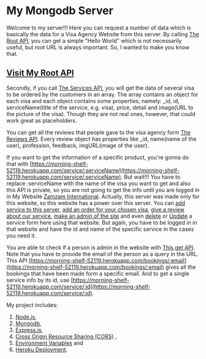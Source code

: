 # My Mongodb Server

Welcome to my server!!! Here you can request a number of data which is basically the data for a Visa Agency Website from this server. By calling [The Root API](https://morning-shelf-52119.herokuapp.com/), you can get a simple "Hello World" which is not necessarily useful, but root URL is always important. So, I wanted to make you know that.

## [Visit My Root API](https://morning-shelf-52119.herokuapp.com/)

Secondly, if you call [The Services API](https://morning-shelf-52119.herokuapp.com/services), you will get the data of several visa to be ordered by the customers in an array. The array contains an object for each visa and each object contains some properties, namely: \_id, id, serviceName(title of the service, e.g. visa), price, detail and image(URL to the picture of the visa). Though they are not real ones, however, that could work great as placeholders.

You can get all the reviews that people gave to the visa agency form [The Reviews API](https://morning-shelf-52119.herokuapp.com/reviews). Every review object has properties like \_id, name(name of the user), profession, feedback, imgURL(image of the user).

If you want to get the information of a specific product, you're gonna do that with [https://morning-shelf-52119.herokuapp.com/service/:serviceName](https://morning-shelf-52119.herokuapp.com/service/:serviceName). But wait!!! You have to replace :serviceName with the name of the visa you want to get and also this API is private, so you are not going to get the info until you are logged in in My Website [Zamzam International](https://complete-website-3.web.app/). Actually, this server was made only for this website, so this website has a power over this server. You can [add service to this server](https://morning-shelf-52119.herokuapp.com/addService), [add an order for your chosen visa](https://morning-shelf-52119.herokuapp.com/placeOrder), [give a review about our service](https://morning-shelf-52119.herokuapp.com/giveReview), [make an admin of the site](https://morning-shelf-52119.herokuapp.com/makeAdmin) and even [delete](https://morning-shelf-52119.herokuapp.com/deleteService/:_id) or [Update](https://morning-shelf-52119.herokuapp.com/updateOrder/:id) a service form here using that website. But again, you have to be logged in in that website and have the id and name of the specific service in the cases you need it.

You are able to check if a person is admin in the website with [This get API](https://morning-shelf-52119.herokuapp.com/checkIfAdmin). Note that you have to provide the email of the person as a query in the URL. This API [https://morning-shelf-52119.herokuapp.com/bookings/:email](https://morning-shelf-52119.herokuapp.com/bookings/:email) gives all the bookings that have been made form a specific email. And to get a single service info by its id, use [https://morning-shelf-52119.herokuapp.com/service/:id](https://morning-shelf-52119.herokuapp.com/service/:id).

My project includes:

1.  [Node.js](https://nodejs.org/en/),
2.  [Mongodb](https://www.mongodb.com/),
3.  [Express.js](https://expressjs.com/),
4.  [Cross Origin Resource Sharing (CORS)](https://developer.mozilla.org/en-US/docs/Web/HTTP/CORS) ,
5.  [Environment Variables](https://www.npmjs.com/package/dotenv) and
6.  [Heroku Deployment](https://devcenter.heroku.com/categories/reference).
